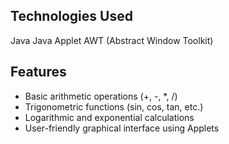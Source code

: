 ## Technologies Used
Java
Java Applet
AWT (Abstract Window Toolkit)

## Features
- Basic arithmetic operations (+, -, *, /)
- Trigonometric functions (sin, cos, tan, etc.)
- Logarithmic and exponential calculations
- User-friendly graphical interface using Applets
